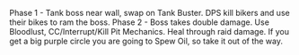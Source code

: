 Phase 1 - Tank boss near wall, swap on Tank Buster. DPS kill bikers and use their bikes to ram the boss. Phase 2 - Boss takes double damage. Use Bloodlust, CC/Interrupt/Kill Pit Mechanics. Heal through raid damage.
If you get a big purple circle you are going to Spew Oil, so take it out of the way.
